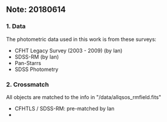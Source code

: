 ## Note: 20180614

### 1. Data

The photometric data used in this work is from these surveys:

- CFHT Legacy Survey (2003 - 2009) (by Ian)
- SDSS-RM (by Ian)
- Pan-Starrs
- SDSS Photometry

### 2. Crossmatch

All objects are matched to the info in "/data/allqsos_rmfield.fits"

- CFHTLS / SDSS-RM: pre-matched by Ian
- 
